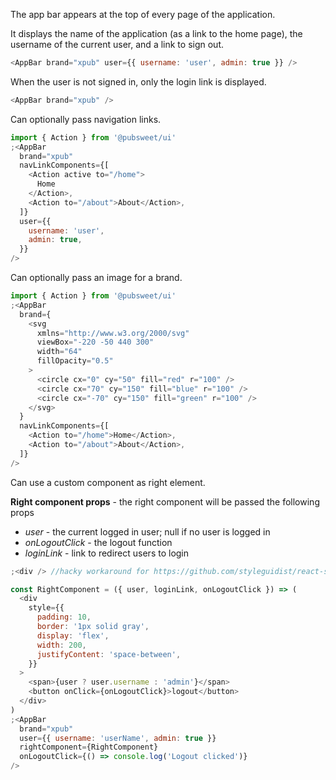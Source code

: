 The app bar appears at the top of every page of the application.

It displays the name of the application (as a link to the home page), the
username of the current user, and a link to sign out.

```js
<AppBar brand="xpub" user={{ username: 'user', admin: true }} />
```

When the user is not signed in, only the login link is displayed.

```js
<AppBar brand="xpub" />
```

Can optionally pass navigation links.

```js
import { Action } from '@pubsweet/ui'
;<AppBar
  brand="xpub"
  navLinkComponents={[
    <Action active to="/home">
      Home
    </Action>,
    <Action to="/about">About</Action>,
  ]}
  user={{
    username: 'user',
    admin: true,
  }}
/>
```

Can optionally pass an image for a brand.

```js
import { Action } from '@pubsweet/ui'
;<AppBar
  brand={
    <svg
      xmlns="http://www.w3.org/2000/svg"
      viewBox="-220 -50 440 300"
      width="64"
      fillOpacity="0.5"
    >
      <circle cx="0" cy="50" fill="red" r="100" />
      <circle cx="70" cy="150" fill="blue" r="100" />
      <circle cx="-70" cy="150" fill="green" r="100" />
    </svg>
  }
  navLinkComponents={[
    <Action to="/home">Home</Action>,
    <Action to="/about">About</Action>,
  ]}
/>
```

Can use a custom component as right element.

**Right component props** - the right component will be passed the following props

- _user_ - the current logged in user; null if no user is logged in
- _onLogoutClick_ - the logout function
- _loginLink_ - link to redirect users to login

```js
;<div /> //hacky workaround for https://github.com/styleguidist/react-styleguidist/issues/886

const RightComponent = ({ user, loginLink, onLogoutClick }) => (
  <div
    style={{
      padding: 10,
      border: '1px solid gray',
      display: 'flex',
      width: 200,
      justifyContent: 'space-between',
    }}
  >
    <span>{user ? user.username : 'admin'}</span>
    <button onClick={onLogoutClick}>logout</button>
  </div>
)
;<AppBar
  brand="xpub"
  user={{ username: 'userName', admin: true }}
  rightComponent={RightComponent}
  onLogoutClick={() => console.log('Logout clicked')}
/>
```
